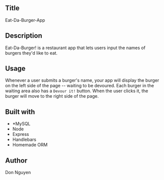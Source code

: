 ## Title
Eat-Da-Burger-App

## Description
Eat-Da-Burger! is a restaurant app that lets users input the names of burgers they'd like to eat. 

## Usage
Whenever a user submits a burger's name, your app will display the burger on the left side of the page -- waiting to be devoured.
Each burger in the waiting area also has a `Devour it!` button. When the user clicks it, the burger will move to the right side of the page.

## Built with
* *MySQL 
* Node
* Express
* Handlebars
* Homemade ORM

## Author
Don Nguyen